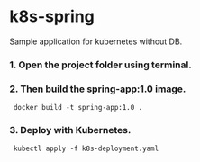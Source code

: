 # k8s-spring
Sample application for kubernetes without DB.
### 1. Open the project folder using terminal. 
### 2. Then build the spring-app:1.0 image.
 ``` docker build -t spring-app:1.0 .```

### 3. Deploy with Kubernetes.
``` kubectl apply -f k8s-deployment.yaml```